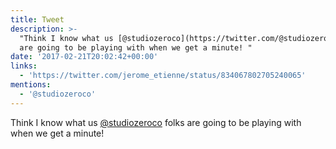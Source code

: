 ```yaml
---
title: Tweet
description: >-
  "Think I know what us [@studiozeroco](https://twitter.com/@studiozeroco) folks
  are going to be playing with when we get a minute! "
date: '2017-02-21T20:02:42+00:00'
links:
  - 'https://twitter.com/jerome_etienne/status/834067802705240065'
mentions:
  - '@studiozeroco'
---
```

Think I know what us [@studiozeroco](https://twitter.com/@studiozeroco) folks are going to be playing with when we get a minute! 
